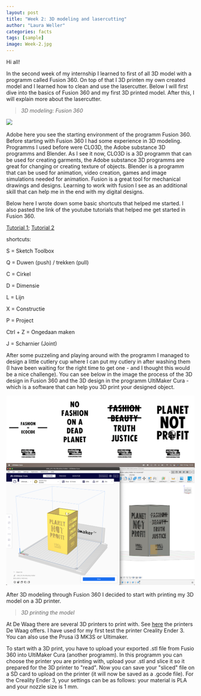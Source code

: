 ```yaml
---
layout: post
title: "Week 2: 3D modeling and lasercutting"
author: "Laura Weller"
categories: facts
tags: [sample]
image: Week-2.jpg
---
```


Hi all! 

In the second week of my internship I learned to first of all 3D model with a programm called Fusion 360. On top of that I 3D printen my own created model and I learned how to clean and use the lasercutter. Below I will first dive into the basics of Fusion 360 and my first 3D printed model. After this, I will explain more about the lasercutter.



> *3D modeling: Fusion 360*

<img src=".assets/img/week-2b.png">

Adobe here you see the starting environment of the programm Fusion 360. Before starting with Fusion 360 I had some experience in 3D modeling. Programms I used before were CLO3D, the Adobe substance 3D programms and Blender. As I see it now, CLO3D is a 3D programm that can be used for creating garments, the Adobe substance 3D programms are great for changing or creating texture of objects. Blender is a programm that can be used for animation, video creation, games and image simulations needed for animation. Fusion is a great tool for mechanical drawings and designs. Learning to work with fusion I see as an additional skill that can help me in the end with my digital designs. 

Below here I wrote down some basic shortcuts that helped me started. I also pasted the link of the youtube tutorials that helped me get started in Fusion 360. 

[Tutorial 1](https://www.youtube.com/watch?v=A5bc9c3S12g&ab_channel=LarsChristensen); 
[Tutorial 2](https://www.youtube.com/watch?v=DETMYzpWTEw)

shortcuts:

S = Sketch Toolbox

Q = Duwen (push) / trekken (pull)

C = Cirkel

D = Dimensie

L = Lijn

X = Constructie

P = Project

Ctrl + Z = Ongedaan maken

J = Scharnier (Joint)

After some puzzeling and playing around with the programm I managed to design a little cutlery cup where I can put my cutlery in after washing them (I have been waiting for the right time to get one - and I thought this would be a nice challenge). You can see below in the image the process of the 3D design in Fusion 360 and the 3D design in the programm UltiMaker Cura - which is a software that can help you 3D print your designed object. 

<img src="./assets/img/Week-2d.png">
<img src="./assets/img/Week-2c.png">

After 3D modeling through Fusion 360 I decided to start with printing my 3D model on a 3D printer.

> *3D printing the model*

At De Waag there are several 3D printers to print with. See [here](http://make.waaglabs.nl/fablab/docs/machines/3D%20printers/) the printers De Waag offers. I have used for my first test the printer Creality Ender 3. You can also use the Prusa i3 MK3S or Ultimaker. 

To start with a 3D print, you have to upload your exported .stl file from Fusio 360 into UltiMaker Cura (another programm). In this programm you can choose the printer you are printing with, upload your .stl and slice it so it prepared for the 3D printer to "read". Now you can save your "sliced" file on a SD card to upload on the printer (it will now be saved as a .gcode file). For the Creality Ender 3, your settings can be as follows: your material is PLA and your nozzle size is 1 mm. 
